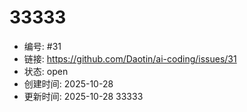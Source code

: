 # 33333

- 编号: #31
- 链接: https://github.com/Daotin/ai-coding/issues/31
- 状态: open
- 创建时间: 2025-10-28
- 更新时间: 2025-10-28
33333
